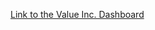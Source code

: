 [Link to the Value Inc. Dashboard](https://public.tableau.com/app/profile/prateek.ganigi/viz/ValueInc_SalesAnalysis_16606337694880/Dashboard1)
